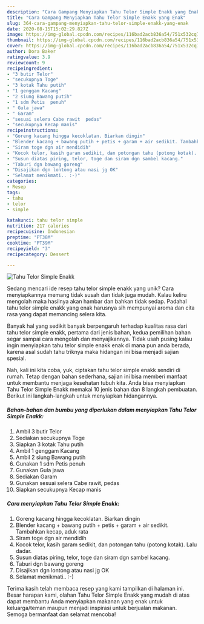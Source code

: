 ```yaml
---
description: "Cara Gampang Menyiapkan Tahu Telor Simple Enakk yang Enak"
title: "Cara Gampang Menyiapkan Tahu Telor Simple Enakk yang Enak"
slug: 364-cara-gampang-menyiapkan-tahu-telor-simple-enakk-yang-enak
date: 2020-08-15T15:02:29.827Z
image: https://img-global.cpcdn.com/recipes/116bad2acb836a54/751x532cq70/tahu-telor-simple-enakk-foto-resep-utama.jpg
thumbnail: https://img-global.cpcdn.com/recipes/116bad2acb836a54/751x532cq70/tahu-telor-simple-enakk-foto-resep-utama.jpg
cover: https://img-global.cpcdn.com/recipes/116bad2acb836a54/751x532cq70/tahu-telor-simple-enakk-foto-resep-utama.jpg
author: Dora Baker
ratingvalue: 3.9
reviewcount: 9
recipeingredient:
- "3 butir Telor"
- "secukupnya Toge"
- "3 kotak Tahu putih"
- "1 genggam Kacang"
- "2 siung Bawang putih"
- "1 sdm Petis  penuh"
- " Gula jawa"
- " Garam"
- "sesuai selera Cabe rawit  pedas"
- "secukupnya Kecap manis"
recipeinstructions:
- "Goreng kacang hingga kecoklatan. Biarkan dingin"
- "Blender kacang + bawang putih + petis + garam + air sedikit. Tambahkan kecap, aduk rata"
- "Siram toge dgn air mendidih"
- "Kocok telor, kasih garam sedikit, dan potongan tahu (potong kotak). Lalu dadar."
- "Susun diatas piring, telor, toge dan siram dgn sambel kacang."
- "Taburi dgn bawang goreng"
- "Disajikan dgn lontong atau nasi jg OK"
- "Selamat menikmati.. :-)"
categories:
- Resep
tags:
- tahu
- telor
- simple

katakunci: tahu telor simple 
nutrition: 217 calories
recipecuisine: Indonesian
preptime: "PT38M"
cooktime: "PT39M"
recipeyield: "3"
recipecategory: Dessert

---
```



![Tahu Telor Simple Enakk](https://img-global.cpcdn.com/recipes/116bad2acb836a54/751x532cq70/tahu-telor-simple-enakk-foto-resep-utama.jpg)

Sedang mencari ide resep tahu telor simple enakk yang unik? Cara menyiapkannya memang tidak susah dan tidak juga mudah. Kalau keliru mengolah maka hasilnya akan hambar dan bahkan tidak sedap. Padahal tahu telor simple enakk yang enak harusnya sih mempunyai aroma dan cita rasa yang dapat memancing selera kita.



Banyak hal yang sedikit banyak berpengaruh terhadap kualitas rasa dari tahu telor simple enakk, pertama dari jenis bahan, kedua pemilihan bahan segar sampai cara mengolah dan menyajikannya. Tidak usah pusing kalau ingin menyiapkan tahu telor simple enakk enak di mana pun anda berada, karena asal sudah tahu triknya maka hidangan ini bisa menjadi sajian spesial.


Nah, kali ini kita coba, yuk, ciptakan tahu telor simple enakk sendiri di rumah. Tetap dengan bahan sederhana, sajian ini bisa memberi manfaat untuk membantu menjaga kesehatan tubuh kita. Anda bisa menyiapkan Tahu Telor Simple Enakk memakai 10 jenis bahan dan 8 langkah pembuatan. Berikut ini langkah-langkah untuk menyiapkan hidangannya.

<!--inarticleads1-->

##### Bahan-bahan dan bumbu yang diperlukan dalam menyiapkan Tahu Telor Simple Enakk:

1. Ambil 3 butir Telor
1. Sediakan secukupnya Toge
1. Siapkan 3 kotak Tahu putih
1. Ambil 1 genggam Kacang
1. Ambil 2 siung Bawang putih
1. Gunakan 1 sdm Petis  penuh
1. Gunakan  Gula jawa
1. Sediakan  Garam
1. Gunakan sesuai selera Cabe rawit,  pedas
1. Siapkan secukupnya Kecap manis




<!--inarticleads2-->

##### Cara menyiapkan Tahu Telor Simple Enakk:

1. Goreng kacang hingga kecoklatan. Biarkan dingin
1. Blender kacang + bawang putih + petis + garam + air sedikit. Tambahkan kecap, aduk rata
1. Siram toge dgn air mendidih
1. Kocok telor, kasih garam sedikit, dan potongan tahu (potong kotak). Lalu dadar.
1. Susun diatas piring, telor, toge dan siram dgn sambel kacang.
1. Taburi dgn bawang goreng
1. Disajikan dgn lontong atau nasi jg OK
1. Selamat menikmati.. :-)




Terima kasih telah membaca resep yang kami tampilkan di halaman ini. Besar harapan kami, olahan Tahu Telor Simple Enakk yang mudah di atas dapat membantu Anda menyiapkan makanan yang enak untuk keluarga/teman maupun menjadi inspirasi untuk berjualan makanan. Semoga bermanfaat dan selamat mencoba!
